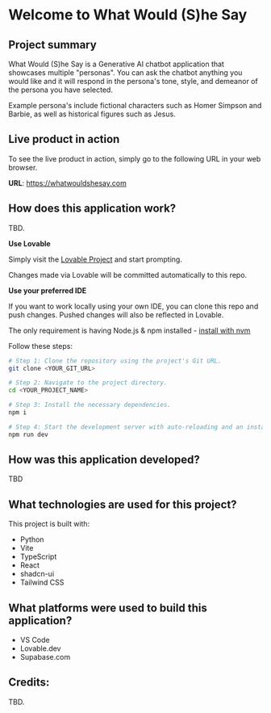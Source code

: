 # Welcome to What Would (S)he Say

## Project summary

What Would (S)he Say is a Generative AI chatbot application that showcases multiple "personas". You can ask the chatbot anything you would like and it will respond in the persona's tone, style, and demeanor of the persona you have selected.

Example persona's include fictional characters such as Homer Simpson and Barbie, as well as historical figures such as Jesus.

## Live product in action

To see the live product in action, simply go to the following URL in your web browser.

**URL**: https://whatwouldshesay.com

## How does this application work?

TBD.

**Use Lovable**

Simply visit the [Lovable Project](https://lovable.dev/projects/f1572220-763e-4b3a-b3d1-53746ab6c5ee) and start prompting.

Changes made via Lovable will be committed automatically to this repo.

**Use your preferred IDE**

If you want to work locally using your own IDE, you can clone this repo and push changes. Pushed changes will also be reflected in Lovable.

The only requirement is having Node.js & npm installed - [install with nvm](https://github.com/nvm-sh/nvm#installing-and-updating)

Follow these steps:

```sh
# Step 1: Clone the repository using the project's Git URL.
git clone <YOUR_GIT_URL>

# Step 2: Navigate to the project directory.
cd <YOUR_PROJECT_NAME>

# Step 3: Install the necessary dependencies.
npm i

# Step 4: Start the development server with auto-reloading and an instant preview.
npm run dev
```

## How was this application developed?

TBD

## What technologies are used for this project?

This project is built with:

- Python
- Vite
- TypeScript
- React
- shadcn-ui
- Tailwind CSS

## What platforms were used to build this application?

- VS Code
- Lovable.dev
- Supabase.com

## Credits:

TBD.
